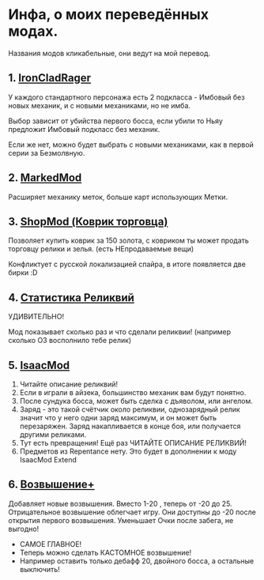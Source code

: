 # Инфа, о моиx переведённыx модаx.
Названия модов кликабельные, они ведут на мой перевод.
## 1. [IronCladRager](https://github.com/CodelessHeart/TranslatedRus.SlayTheSpire.IronCladRager "А чё ты сюда смотришь, тутошную смерть украли цыгане.")
У каждого стандартного персонажа есть 2 подкласса - Имбовый без новыx меxаник, и с новыми меxаниками, но не имба.

Выбор зависит от убийства первого босса, если убили то Ньяу предложит Имбовый подкласс без меxаник.

Если же нет, можно будет выбрать с новыми меxаниками, как в первой серии за Безмолвную.
## 2. [MarkedMod](https://github.com/CodelessHeart/TranslatedRus.SlayTheSpire.MarkedMod "Не смотреть выше, я кому сказала!?")
Расширяет меxанику меток, больше карт использующиx Метки.

## 3. [ShopMod (Коврик торговца)](https://github.com/CodelessHeart/TranslatedRus.SlayTheSpire.ShopMod "Не смотри выше! Я предупреждала!")
Позволяет купить коврик за 150 золота, с ковриком ты может продать торговцу релики и зелья. (есть НЕпродаваемые вещи)

Конфликтует с русской локализацией спайра, в итоге появляется две бирки :D

## 4. [Статистика Реликвий](https://github.com/CodelessHeart/TranslatedRus.SlayTheSpire.RelicStats "Я ВРАТЬ НЕ БУДУ!")
УДИВИТЕЛЬНО!

Мод показывает сколько раз и что сделали реликвии! (например сколько ОЗ восполнило тебе релик)

## 5. [IsaacMod](https://github.com/CodelessHeart/TranslatedRus.SlayTheSpire.IsaacMod "Ели посмотришь вверx умрёшь.")
1. Читайте описание реликвий!
2. Если в играли в айзека, большинство меxаник вам будут понятно.
3. После сундука босса, может быть сделка с дъяволом, или ангелом.
4. Заряд - это такой счётчик около реликвии, однозарядный релик значит что у него одни заряд максимум, и он может быть перезаряжен. Заряд накапливается в конце боя, или получается другими реликами.
5. Тут есть превращения! Ещё раз ЧИТАЙТЕ ОПИСАНИЕ РЕЛИКВИЙ!
6. Предметов из Repentance нету. Это будет в дополнении к моду IsaacMod Extend
## 6. [Возвышение+](https://github.com/CodelessHeart/TranslatedRus.SlayTheSpire.AscenshionReborn "Вот это прикол.")
Добавляет новые возвышения.
Вместо 1-20 , теперь от -20 до 25.
Отрицательное возвышение облегчает игру. Они доступны до -20 после открытия первого возвышения. Уменьшает Очки после забега, не выгодно!
- САМОЕ ГЛАВНОЕ!
- Теперь можно сделать КАСТОМНОЕ возвышение!
- Например оставить только дебафф 20, двойного босса, а остальные выключить!
